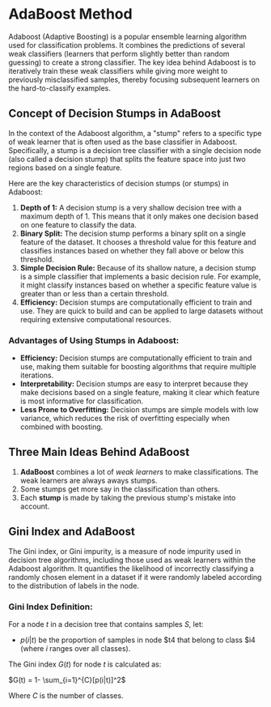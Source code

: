 # AdaBoost Method

Adaboost (Adaptive Boosting) is a popular ensemble learning algorithm used for classification problems. It combines the predictions of several weak classifiers (learners that perform slightly better than random guessing) to create a strong classifier. The key idea behind Adaboost is to iteratively train these weak classifiers while giving more weight to previously misclassified samples, thereby focusing subsequent learners on the hard-to-classify examples.

## Concept of Decision Stumps in AdaBoost

In the context of the Adaboost algorithm, a "stump" refers to a specific type of weak learner that is often used as the base classifier in Adaboost. Specifically, a stump is a decision tree classifier with a single decision node (also called a decision stump) that splits the feature space into just two regions based on a single feature.

Here are the key characteristics of decision stumps (or stumps) in Adaboost:

1. **Depth of 1:** A decision stump is a very shallow decision tree with a maximum depth of 1. This means that it only makes one decision based on one feature to classify the data.
2. **Binary Split:** The decision stump performs a binary split on a single feature of the dataset. It chooses a threshold value for this feature and classifies instances based on whether they fall above or below this threshold.
3. **Simple Decision Rule:** Because of its shallow nature, a decision stump is a simple classifier that implements a basic decision rule. For example, it might classify instances based on whether a specific feature value is greater than or less than a certain threshold.
4. **Efficiency:** Decision stumps are computationally efficient to train and use. They are quick to build and can be applied to large datasets without requiring extensive computational resources.

### Advantages of Using Stumps in Adaboost:

- **Efficiency:** Decision stumps are computationally efficient to train and use, making them suitable for boosting algorithms that require multiple iterations.
- **Interpretability:** Decision stumps are easy to interpret because they make decisions based on a single feature, making it clear which feature is most informative for classification.
- **Less Prone to Overfitting:** Decision stumps are simple models with low variance, which reduces the risk of overfitting especially when combined with boosting.

## Three Main Ideas Behind AdaBoost

1. **AdaBoost** combines a lot of _weak learners_ to make classifications. The weak learners are always aways stumps.
2. Some stumps get more say in the classification than others.
3. Each **stump** is made by taking the previous stump's mistake into account.

## Gini Index and AdaBoost

The Gini index, or Gini impurity, is a measure of node impurity used in decision tree algorithms, including those used as weak learners within the Adaboost algorithm. It quantifies the likelihood of incorrectly classifying a randomly chosen element in a dataset if it were randomly labeled according to the distribution of labels in the node.

### Gini Index Definition:

For a node $t$ in a decision tree that contains samples $S$, let:

- $p(i|t)$ be the proportion of samples in node $t4 that belong to class $i4 (where $i$ ranges over all classes).

The Gini index $G(t)$ for node $t$ is calculated as:<br>

$G(t) = 1- \sum_{i=1}^{C}[p(i|t)]^2$<br>

Where $C$ is the number of classes.
